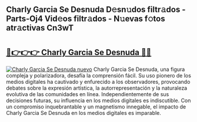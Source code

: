## Charly Garcia Se Desnuda D𝚎sn𝚞dos filtr𝚊dos - Parts-Oj4 Vid𝚎os filtr𝚊dos - N𝚞evas f𝚘tos atr𝚊ctivas Cn3wT

# <h2><a href="http://mb8swz.tromn.icu/?c=Charly+Garcia+Se+Desnuda">🔗👉👉👉 Charly Garcia Se Desnuda 🔗🔗</a></h2>

[![Charly Garcia Se Desnuda nuevo](https://i.imgur.com/pEAQMta.gif)](http://mb8swz.tromn.icu/?c=Charly+Garcia+Se+Desnuda)
Charly Garcia Se Desnuda, una figura compleja y polarizadora, desafía la comprensión fácil. Su uso pionero de los medios digitales ha cautivado y enfurecido a los observadores, provocando debates sobre la expresión artística, la autorrepresentación y la naturaleza evolutiva de las comunidades en línea. Independientemente de sus decisiones futuras, su influencia en los medios digitales es indiscutible. Con un compromiso inquebrantable y un magnetismo innegable, el impacto de Charly Garcia Se Desnuda en los medios digitales es imparable.
